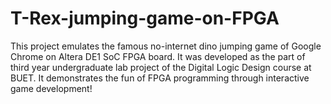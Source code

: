 # T-Rex-jumping-game-on-FPGA
This project emulates the famous no-internet dino jumping game of Google Chrome on Altera DE1 SoC FPGA board. It was developed as the part of third year undergraduate lab project of the Digital Logic Design course at BUET. It demonstrates the fun of FPGA programming through interactive game development!
